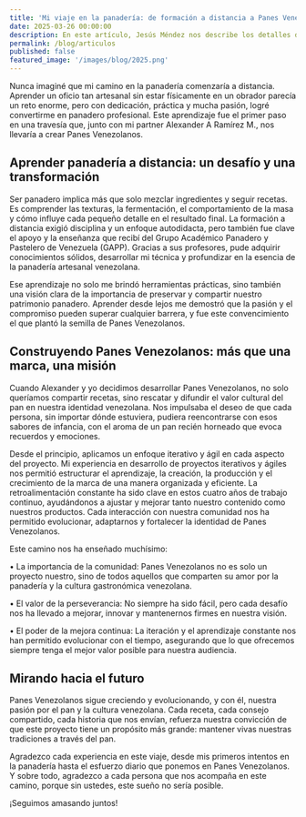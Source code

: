 ```yaml
---
title: 'Mi viaje en la panadería: de formación a distancia a Panes Venezolanos'
date: 2025-03-26 00:00:00
description: En este artículo, Jesús Méndez nos describe los detalles de su recorrido en la Panadería desde su formación académica y los origenes de Panes Venezolanos.
permalink: /blog/articulos
published: false
featured_image: '/images/blog/2025.png'
---
```


Nunca imaginé que mi camino en la panadería comenzaría a distancia. Aprender un oficio tan artesanal sin estar físicamente en un obrador parecía un reto enorme, pero con dedicación, práctica y mucha pasión, logré convertirme en panadero profesional. Este aprendizaje fue el primer paso en una travesía que, junto con mi partner Alexander A Ramírez M., nos llevaría a crear Panes Venezolanos.

## Aprender panadería a distancia: un desafío y una transformación

Ser panadero implica más que solo mezclar ingredientes y seguir recetas. Es comprender las texturas, la fermentación, el comportamiento de la masa y cómo influye cada pequeño detalle en el resultado final. La formación a distancia exigió disciplina y un enfoque autodidacta, pero también fue clave el apoyo y la enseñanza que recibí del Grupo Académico Panadero y Pastelero de Venezuela (GAPP). Gracias a sus profesores, pude adquirir conocimientos sólidos, desarrollar mi técnica y profundizar en la esencia de la panadería artesanal venezolana.

Ese aprendizaje no solo me brindó herramientas prácticas, sino también una visión clara de la importancia de preservar y compartir nuestro patrimonio panadero. Aprender desde lejos me demostró que la pasión y el compromiso pueden superar cualquier barrera, y fue este convencimiento el que plantó la semilla de Panes Venezolanos.

## Construyendo Panes Venezolanos: más que una marca, una misión

Cuando Alexander y yo decidimos desarrollar Panes Venezolanos, no solo queríamos compartir recetas, sino rescatar y difundir el valor cultural del pan en nuestra identidad venezolana. Nos impulsaba el deseo de que cada persona, sin importar dónde estuviera, pudiera reencontrarse con esos sabores de infancia, con el aroma de un pan recién horneado que evoca recuerdos y emociones.

Desde el principio, aplicamos un enfoque iterativo y ágil en cada aspecto del proyecto. Mi experiencia en desarrollo de proyectos iterativos y ágiles nos permitió estructurar el aprendizaje, la creación, la producción y el crecimiento de la marca de una manera organizada y eficiente. La retroalimentación constante ha sido clave en estos cuatro años de trabajo continuo, ayudándonos a ajustar y mejorar tanto nuestro contenido como nuestros productos. Cada interacción con nuestra comunidad nos ha permitido evolucionar, adaptarnos y fortalecer la identidad de Panes Venezolanos.

Este camino nos ha enseñado muchísimo:

• La importancia de la comunidad: Panes Venezolanos no es solo un proyecto nuestro, sino de todos aquellos que comparten su amor por la panadería y la cultura gastronómica venezolana.

• El valor de la perseverancia: No siempre ha sido fácil, pero cada desafío nos ha llevado a mejorar, innovar y mantenernos firmes en nuestra visión.

• El poder de la mejora continua: La iteración y el aprendizaje constante nos han permitido evolucionar con el tiempo, asegurando que lo que ofrecemos siempre tenga el mejor valor posible para nuestra audiencia.

## Mirando hacia el futuro

Panes Venezolanos sigue creciendo y evolucionando, y con él, nuestra pasión por el pan y la cultura venezolana. Cada receta, cada consejo compartido, cada historia que nos envían, refuerza nuestra convicción de que este proyecto tiene un propósito más grande: mantener vivas nuestras tradiciones a través del pan.

Agradezco cada experiencia en este viaje, desde mis primeros intentos en la panadería hasta el esfuerzo diario que ponemos en Panes Venezolanos. Y sobre todo, agradezco a cada persona que nos acompaña en este camino, porque sin ustedes, este sueño no sería posible.

¡Seguimos amasando juntos!